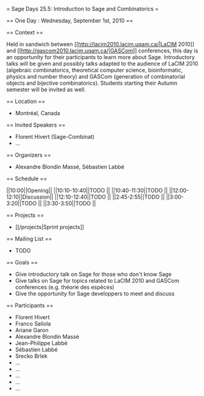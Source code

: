 = Sage Days 25.5: Introduction to Sage and Combinatorics =

== One Day : Wednesday, September 1st, 2010 ==


== Context ==

Held in sandwich between [[http://lacim2010.lacim.uqam.ca/|LaCIM 2010]] and [[http://gascom2010.lacim.uqam.ca/|GASCom]] conferences, this day is an opportunity for their participants to learn more about Sage. Introductory talks will be given and possibly talks adapted to the audience of LaCIM 2010 (algebraic combinatorics, theoretical computer science, bioinformatic, physics and number theory) and GASCom (generation of combinatorial objects and bijective combinatorics). Students starting their Autumn semester will be invited as well.

== Location ==

  * Montréal, Canada

== Invited Speakers ==

  * Florent Hivert (Sage-Combinat)
  * ...

== Organizers ==

  * Alexandre Blondin Massé, Sébastien Labbé

== Schedule ==

||10:00||Opening||
||10:10-10:40||TODO ||
||10:40-11:30||TODO ||
||12:00-12:10||Discussion||
||12:10-12:40||TODO ||
||2:45-2:55||TODO ||
||3:00-3:20||TODO ||
||3:30-3:50||TODO ||

== Projects ==

  * [[/projects|Sprint projects]]

== Mailing List ==

  * TODO

== Goals ==

  * Give introductory talk on Sage for those who don't know Sage
  * Give talks on Sage for topics related to LaCIM 2010 and GASCom conferences (e.g. théorie des espèces)
  * Give the opportunity for Sage developpers to meet and discuss

== Participants ==

  * Florent Hivert
  * Franco Saliola
  * Ariane Garon
  * Alexandre Blondin Massé
  * Jean-Philippe Labbé
  * Sébastien Labbé
  * Srecko Brlek
  * ...
  * ...
  * ...
  * ...
  * ...
  
